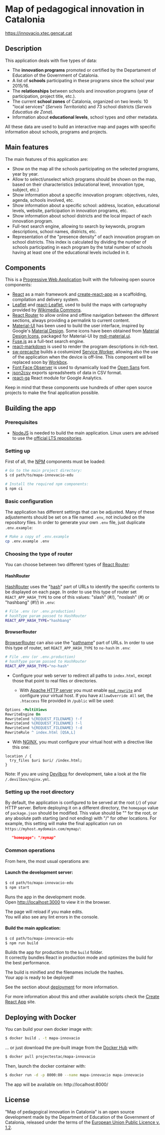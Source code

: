 # Map of pedagogical innovation in Catalonia

https://innovacio.xtec.gencat.cat


## Description
This application deals with five types of data:
- The __innovation programs__ promoted or certified by the Departament of Education of the Government of Catalonia.
- A list of __schools__ participating in these programs since the school year 2015/16.
- The __relationships__ between schools and innovation programs (year of participation, project title, etc.).
- The current __school zones__ of Catalonia, organized on two levels: 10 "local services" (_Serveis Territorials_) and 73 school districts (_Serveis Educatius de Zona_).
- Information about __educational levels__, school types and other metadata.

All these data are used to build an interactive map and pages with specific information about schools, programs and projects.

## Main features
The main features of this application are:
- Show on the map all the schools participating on the selected programs, year by year.
- Allow to select/unselect which programs should be shown on the map, based on their characteristics (educational level, innovation type, subject, etc.)
- Show information about a specific innovation program: objectives, rules, agenda, schools involved, etc.
- Show information about a specific school: address, location, educational levels, website, participation in innovation programs, etc.
- Show information about school districts and the local impact of each innovation program.
- Full-text search engine, allowing to search by keywords, program descriptions, school names, districts, etc.
- Representation of the "presence density" of each innovation program on school districts. This index is calculated by dividing the number of schools participating in each program by the total number of schools having at least one of the educational levels included in it.

## Components
This is a [Progressive Web Application](https://en.wikipedia.org/wiki/Progressive_web_applications) built with the following open source components:
- [React](https://reactjs.org/) as a main framework and [create-react-app](https://github.com/facebook/create-react-app) as a scaffolding, compilation and delivery system.
- [Leaflet](https://leafletjs.com/) and [react-Leaflet](https://react-leaflet.js.org/), used to build the maps with cartography provided by [Wikimedia Commons](https://commons.wikimedia.org/).
- [React Router](https://reacttraining.com/react-router/) to allow online and offline navigation between the different sections, always providing a permalink to current content.
- [Material-UI](https://material-ui.com/) has been used to build the user interface, inspired by Google's [Material Design](https://material.io/design/). Some icons have been obtained from [Material Design Icons](https://materialdesignicons.com/), packaged for Material-UI by [mdi-material.ui](https://github.com/TeamWertarbyte/mdi-material-ui).
- [Fuse.js](https://fusejs.io/) as a full-text search engine.
- [react-markdown](https://rexxars.github.io/react-markdown/) is used to render the program descriptions in rich-text.
- [sw-precache](https://github.com/GoogleChromeLabs/sw-precache) builds a costumized [Service Worker](https://developer.mozilla.org/en-US/docs/Web/API/Service_Worker_API), allowing also the use of the application when the device is off-line. This component will be replaced soon by [Workbox](https://developers.google.com/web/tools/workbox/).
- [Font Face Observer](https://github.com/bramstein/fontfaceobserver) is used to dynamically load the [Open Sans](https://fonts.google.com/specimen/Open+Sans) font.
- [json2csv](https://github.com/zemirco/json2csv) exports spreadsheets of data in CSV format.
- [react-ga](https://github.com/react-ga/react-ga) React module for Google Analytics.

Keep in mind that these components use hundreds of other open source projects to make the final application possible.

## Building the app

### Prerequisites

- [NodeJS](https://nodejs.org/) is needed to build the main application. Linux users are advised to use the [official LTS repositories](https://github.com/nodesource/distributions/blob/master/README.md).

### Setting up

First of all, the [NPM](https://www.npmjs.com/) components must be loaded:

```bash
# Go to the main project directory:
$ cd path/to/mapa-innovacio-edu

# Install the required npm components:
$ npm ci
```

### Basic configuration

The application has different settings that can be adjusted. Many of these adjustements should be set on a file named `.env`, not included on the repository files. In order to generate your own `.env` file, just duplicate `.env.example`:

```bash
# Make a copy of .env.example
cp .env.example .env
```

### Choosing the type of router
You can choose between two different types of [React Router](https://reacttraining.com/react-router/):

#### HashRouter

[HashRouter](https://reacttraining.com/react-router/web/api/HashRouter) uses the "[hash](https://developer.mozilla.org/en-US/docs/Web/API/URL/hash)" part of URLs to identify the specific contents to be displayed on each page. In order to use this type of router set `REACT_APP_HASH_TYPE` to one of this values: "slash" (#/), "noslash" (#) or "hashbang" (#!/) in `.env`:

```bash
# File .env (or .env.production)
# hashType param passed to HashRouter
REACT_APP_HASH_TYPE="hashbang"
```

#### BrowserRouter
[BrowserRouter](https://reacttraining.com/react-router/web/api/BrowserRouter) can also use the "[pathname](https://developer.mozilla.org/en-US/docs/Web/API/URL/pathname)" part of URLs. In order to use this type of router, set `REACT_APP_HASH_TYPE` to `no-hash` in `.env`:

```bash
# File .env (or .env.production)
# hashType param passed to HashRouter
REACT_APP_HASH_TYPE="no-hash"
```

- Configure your web server to redirect all paths to `index.html`, except those that point to real files or directories.

  - With [Apache HTTP server](https://httpd.apache.org/) you must enable [`mod_rewrite`](https://httpd.apache.org/docs/current/rewrite/) and configure your virtual host. If you have `AllowOverride All` set, the `.htaccess` file provided in `/public` will be used:

```apache
Options -MultiViews
RewriteEngine On
RewriteCond %{REQUEST_FILENAME} !-f
RewriteCond %{REQUEST_FILENAME} !-l
RewriteCond %{REQUEST_FILENAME} !-d
RewriteRule ^ index.html [QSA,L]
```

  - With [NGINX](https://www.nginx.com/resources/wiki/), you must configure your virtual host with a directive like this one:

```nginx
location / {  
  try_files $uri $uri/ /index.html;
}
```

Note: If you are using [Devilbox](http://devilbox.org/) for development, take a look at the file `/.devilbox/nginx.yml`.


### Setting up the root directory

By default, the application is configured to be served at the root (`/`) of your HTTP server. Before deploying it on a different directory, the `homepage` value of `package.json` should be modified. This value should be "" for the root, or any absolute path starting (and not ending) with "/" for other locations. For example, this setting will make the final application run on `https://myhost.mydomain.com/mymap/`:

```json
   "homepage": "/mymap"
```

### Common operations

From here, the most usual operations are:

#### Launch the development server:
```bash
$ cd path/to/mapa-innovacio-edu
$ npm start
```
Runs the app in the development mode.<br>
Open [http://localhost:3000](http://localhost:3000) to view it in the browser.

The page will reload if you make edits.<br>
You will also see any lint errors in the console.

#### Build the main application:
```bash
$ cd path/to/mapa-innovacio-edu
$ npm run build
```
Builds the app for production to the `build` folder.<br>
It correctly bundles React in production mode and optimizes the build for the best performance.

The build is minified and the filenames include the hashes.<br>
Your app is ready to be deployed!

See the section about [deployment](https://facebook.github.io/create-react-app/docs/deployment) for more information.

For more information about this and other available scripts check the [Create React App](https://facebook.github.io/create-react-app/) site.


## Deploying with Docker

You can build your own docker image with:

```bash
$ docker build . -t mapa-innovacio
```

... or just download the pre-built image from the [Docker Hub](https://hub.docker.com/r/projectestac) with:

```bash
$ docker pull projectestac/mapa-innovacio
```

Then, launch the docker container with:

```bash
$ docker run -d -p 8000:80 --name mapa-innovacio mapa-innovacio
```

The app will be available on: http://localhost:8000/


## License
"Map of pedagogical innovation in Catalonia" is an open source development made by the Department of Education of the Government of Catalonia, released under the terms of the [European Union Public Licence v. 1.2](https://eupl.eu/1.2/en/).
